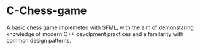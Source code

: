 # C-Chess-game
A basic chess game implemeted with SFML, with the aim of demonstaring knowledge of modern C++ devolpment practices and a familarity with common design patterns.

